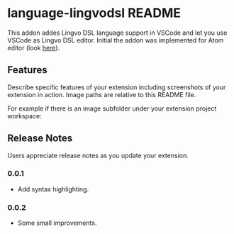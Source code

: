 # language-lingvodsl README

This addon addes Lingvo DSL language support in VSCode and let you use VSCode as
Lingvo DSL editor. Initial the addon was implemented for Atom editor (look
[here](https://atom.io/packages/language-dsl)).

## Features

Describe specific features of your extension including screenshots of your extension in action. Image paths are relative to this README file.

For example if there is an image subfolder under your extension project workspace:

## Release Notes

Users appreciate release notes as you update your extension.

### 0.0.1

- Add syntax highlighting.

### 0.0.2

- Some small improvements.